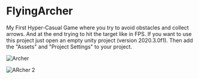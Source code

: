 # FlyingArcher
My First Hyper-Casual Game where you try to avoid obstacles and collect arrows. And at the end trying to hit the target like in FPS.
If you want to use this project just open an empty unity project (version 2020.3.0f1). Then add the "Assets" and "Project Settings" to your project.

![Archer](https://user-images.githubusercontent.com/73240379/174743069-8e217742-c432-47f7-b1ba-edbc15d5452e.png)

![ARcher 2](https://user-images.githubusercontent.com/73240379/174743086-72499b5e-1492-4c35-a02e-4a80cb2d4a0f.png)
